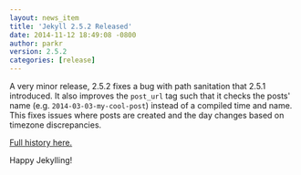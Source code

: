```yaml
---
layout: news_item
title: 'Jekyll 2.5.2 Released'
date: 2014-11-12 18:49:08 -0800
author: parkr
version: 2.5.2
categories: [release]
---
```


A very minor release, 2.5.2 fixes a bug with path sanitation that 2.5.1
introduced. It also improves the `post_url` tag such that it checks the
posts' name (e.g. `2014-03-03-my-cool-post`) instead of a compiled time and
name. This fixes issues where posts are created and the day changes based
on timezone discrepancies.

[Full history here.](/docs/history/)

Happy Jekylling!

